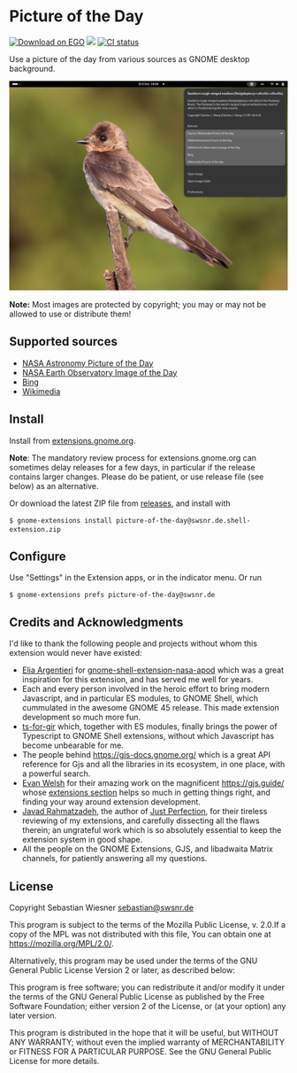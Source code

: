 # Picture of the Day

[![Download on EGO](https://img.shields.io/badge/EGO-install-blue)](https://extensions.gnome.org/extension/6469/picture-of-the-day/)
[![](https://img.shields.io/github/v/release/swsnr/gnome-shell-extension-picture-of-the-day)](https://github.com/swsnr/gnome-shell-extension-picture-of-the-day/releases/)
[![CI status](https://img.shields.io/github/actions/workflow/status/swsnr/gnome-shell-extension-picture-of-the-day/ci.yaml)](https://github.com/swsnr/gnome-shell-extension-picture-of-the-day/actions)

Use a picture of the day from various sources as GNOME desktop background.

![](./screenshot.png)

**Note:** Most images are protected by copyright; you may or may not be allowed to use or distribute them!

## Supported sources

- [NASA Astronomy Picture of the Day](https://apod.nasa.gov/apod/astropix.html)
- [NASA Earth Observatory Image of the Day](https://earthobservatory.nasa.gov/topic/image-of-the-day)
- [Bing](https://www.bing.com)
- [Wikimedia](https://commons.wikimedia.org/wiki/Main_Page)

## Install

Install from [extensions.gnome.org](https://extensions.gnome.org/extension/6469/picture-of-the-day/).

**Note**: The mandatory review process for extensions.gnome.org can sometimes delay releases for a few days, in particular if the release contains larger changes.
Please do be patient, or use release file (see below) as an alternative.

Or download the latest ZIP file from [releases](https://github.com/swsnr/gnome-shell-extension-picture-of-the-day/releases),
and install with

```console
$ gnome-extensions install picture-of-the-day@swsnr.de.shell-extension.zip
```

## Configure

Use "Settings" in the Extension apps, or in the indicator menu. Or run

```console
$ gnome-extensions prefs picture-of-the-day@swsnr.de
```

## Credits and Acknowledgments

I'd like to thank the following people and projects without whom this extension would never have existed:

* [Elia Argentieri](https://github.com/Elinvention) for [gnome-shell-extension-nasa-apod](https://github.com/Elinvention/gnome-shell-extension-nasa-apod)
which was a great inspiration for this extension, and has served me well for years.
* Each and every person involved in the heroic effort to bring modern Javascript, and in particular ES modules, to GNOME Shell, which cummulated in the awesome GNOME 45 release.
This made extension development so much more fun.
* [ts-for-gir](https://github.com/gjsify/ts-for-gir) which, together with ES modules, finally brings the power of Typescript to GNOME Shell extensions, without which Javascript has become unbearable for me.
* The people behind <https://gjs-docs.gnome.org/> which is a great API reference for Gjs and all the libraries in its ecosystem, in one place, with a powerful search.
* [Evan Welsh](https://gitlab.gnome.org/ewlsh/) for their amazing work on the magnificent <https://gjs.guide/> whose [extensions section](https://gjs.guide/extensions/) helps so much in getting things right, and finding your way around extension development.
* [Javad Rahmatzadeh](https://gitlab.gnome.org/jrahmatzadeh), the author of [Just Perfection](https://gitlab.gnome.org/jrahmatzadeh/just-perfection), for their tireless reviewing of my extensions, and carefully dissecting all the flaws therein;  an ungrateful work which is so absolutely essential to keep the extension system in good shape.
* All the people on the GNOME Extensions, GJS, and libadwaita Matrix channels, for patiently answering all my questions.

## License

Copyright Sebastian Wiesner <sebastian@swsnr.de>

This program is subject to the terms of the Mozilla Public
License, v. 2.0.If a copy of the MPL was not distributed with this
file, You can obtain one at https://mozilla.org/MPL/2.0/.

Alternatively, this program may be used under the terms
of the GNU General Public License Version 2 or later, as described below:

This program is free software; you can redistribute it and/or modify
it under the terms of the GNU General Public License as published by
the Free Software Foundation; either version 2 of the License, or
(at your option) any later version.

This program is distributed in the hope that it will be useful,
but WITHOUT ANY WARRANTY; without even the implied warranty of
MERCHANTABILITY or FITNESS FOR A PARTICULAR PURPOSE.  See the
GNU General Public License for more details.
